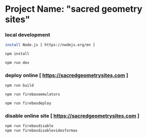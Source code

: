 

# Project Name: "sacred geometry sites"

### local development
``` bash
install Node.js [ https://nodejs.org/en ]

npm install

npm run dev
```

### deploy online [ https://sacredgeometrysites.com ]
``` bash
npm run build

npm run firebaseemulators

npm run firebasdeploy
```

### disable online site [ https://sacredgeometrysites.com ]
``` bash
npm run firebasdisable
npm run firebasdisablevidesformas
```